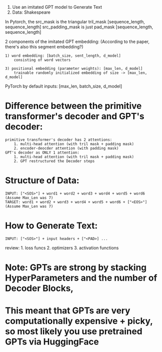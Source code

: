 1. Use an imitated GPT model to Generate Text
2. Data: Shakespeare

In Pytorch,
    the src_mask is the triangular tril_mask [sequence_length, sequence_length]
    src_padding_mask is just pad_mask [sequence_length, sequence_length]

2 components of the imitated GPT embedding: (According to the paper, there's also this segment embedding?)

    1) word embedding: [batch_size, sent_length, d_model]
        consisting of word vectors

    3) positional embedding (parameter weights): [max_len, d_model]
        trainable randomly initialized embedding of size -> [max_len, d_model]


PyTorch by default inputs: [max_len, batch_size, d_model]

# Difference between the primitive transformer's decoder and GPT's decoder:
    primitive transformer's decoder has 2 attentions:
        1. multi-head attention (with tril mask + padding mask)
        2. encoder-deocder attention (with padding mask)
    GPT's decoder as ONLY 1 attention:
        1. multi-head attention (with tril mask + padding mask)
        2. GPT restructured the Decoder steps

# Structure of Data:
    INPUT: ["<SOS>"] + word1 + word2 + word3 + word4 + word5 + word6 (Assume Max_Len was 7)
    TARGET: word1 + word2 + word3 + word4 + word5 + word6 + ["<EOS>"] (Assume Max_Len was 7)

# How to Generate Text:
    INPUT: ["<SOS>"] + input headers + ["<PAD>] ...

review:
    1. loss funcs
    2. optimizers
    3. activation functions

# Note: GPTs are strong by stacking HyperParameters and the number of Decoder Blocks,
#       This meant that GPTs are very computationally expensive + picky, so most likely you use pretrained GPTs via HuggingFace